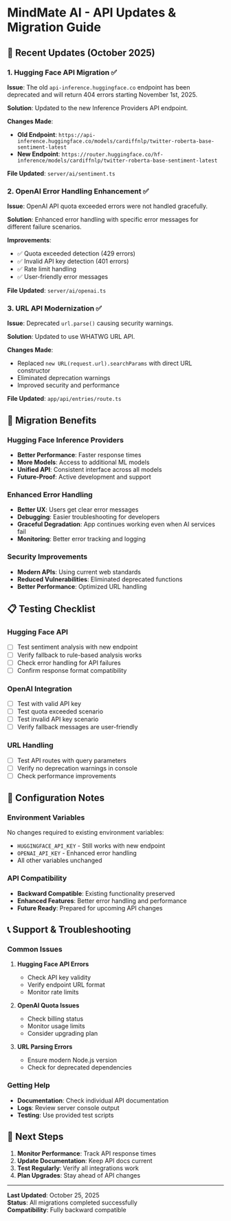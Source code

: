# MindMate AI - API Updates & Migration Guide

## 🔄 Recent Updates (October 2025)

### 1. Hugging Face API Migration ✅

**Issue**: The old `api-inference.huggingface.co` endpoint has been deprecated and will return 404 errors starting November 1st, 2025.

**Solution**: Updated to the new Inference Providers API endpoint.

**Changes Made**:
- **Old Endpoint**: `https://api-inference.huggingface.co/models/cardiffnlp/twitter-roberta-base-sentiment-latest`
- **New Endpoint**: `https://router.huggingface.co/hf-inference/models/cardiffnlp/twitter-roberta-base-sentiment-latest`

**File Updated**: `server/ai/sentiment.ts`

### 2. OpenAI Error Handling Enhancement ✅

**Issue**: OpenAI API quota exceeded errors were not handled gracefully.

**Solution**: Enhanced error handling with specific error messages for different failure scenarios.

**Improvements**:
- ✅ Quota exceeded detection (429 errors)
- ✅ Invalid API key detection (401 errors)  
- ✅ Rate limit handling
- ✅ User-friendly error messages

**File Updated**: `server/ai/openai.ts`

### 3. URL API Modernization ✅

**Issue**: Deprecated `url.parse()` causing security warnings.

**Solution**: Updated to use WHATWG URL API.

**Changes Made**:
- Replaced `new URL(request.url).searchParams` with direct URL constructor
- Eliminated deprecation warnings
- Improved security and performance

**File Updated**: `app/api/entries/route.ts`

## 🚀 Migration Benefits

### Hugging Face Inference Providers
- **Better Performance**: Faster response times
- **More Models**: Access to additional ML models
- **Unified API**: Consistent interface across all models
- **Future-Proof**: Active development and support

### Enhanced Error Handling
- **Better UX**: Users get clear error messages
- **Debugging**: Easier troubleshooting for developers
- **Graceful Degradation**: App continues working even when AI services fail
- **Monitoring**: Better error tracking and logging

### Security Improvements
- **Modern APIs**: Using current web standards
- **Reduced Vulnerabilities**: Eliminated deprecated functions
- **Better Performance**: Optimized URL handling

## 📋 Testing Checklist

### Hugging Face API
- [ ] Test sentiment analysis with new endpoint
- [ ] Verify fallback to rule-based analysis works
- [ ] Check error handling for API failures
- [ ] Confirm response format compatibility

### OpenAI Integration
- [ ] Test with valid API key
- [ ] Test quota exceeded scenario
- [ ] Test invalid API key scenario
- [ ] Verify fallback messages are user-friendly

### URL Handling
- [ ] Test API routes with query parameters
- [ ] Verify no deprecation warnings in console
- [ ] Check performance improvements

## 🔧 Configuration Notes

### Environment Variables
No changes required to existing environment variables:
- `HUGGINGFACE_API_KEY` - Still works with new endpoint
- `OPENAI_API_KEY` - Enhanced error handling
- All other variables unchanged

### API Compatibility
- **Backward Compatible**: Existing functionality preserved
- **Enhanced Features**: Better error handling and performance
- **Future Ready**: Prepared for upcoming API changes

## 📞 Support & Troubleshooting

### Common Issues

1. **Hugging Face API Errors**
   - Check API key validity
   - Verify endpoint URL format
   - Monitor rate limits

2. **OpenAI Quota Issues**
   - Check billing status
   - Monitor usage limits
   - Consider upgrading plan

3. **URL Parsing Errors**
   - Ensure modern Node.js version
   - Check for deprecated dependencies

### Getting Help
- **Documentation**: Check individual API documentation
- **Logs**: Review server console output
- **Testing**: Use provided test scripts

## 🎯 Next Steps

1. **Monitor Performance**: Track API response times
2. **Update Documentation**: Keep API docs current
3. **Test Regularly**: Verify all integrations work
4. **Plan Upgrades**: Stay ahead of API changes

---

**Last Updated**: October 25, 2025  
**Status**: All migrations completed successfully  
**Compatibility**: Fully backward compatible
